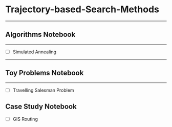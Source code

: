 # Trajectory-based-Search-Methods

---

## Algorithms Notebook

---

- [ ] Simulated Annealing

---

## Toy Problems Notebook

---

- [ ] Travelling Salesman Problem

## Case Study Notebook

- [ ] GIS Routing
